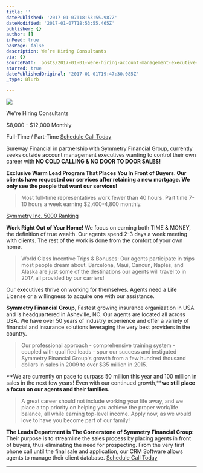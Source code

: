 ```yaml
---
title: ''
datePublished: '2017-01-07T18:53:55.987Z'
dateModified: '2017-01-07T18:53:55.465Z'
publisher: {}
author: []
inFeed: true
hasPage: false
description: We’re Hiring Consultants
via: {}
sourcePath: _posts/2017-01-01-were-hiring-account-management-executive-9-12k-monthly.md
starred: true
datePublishedOriginal: '2017-01-01T19:47:30.085Z'
_type: Blurb

---
```

![](https://the-grid-user-content.s3-us-west-2.amazonaws.com/67d3fdfa-c9c7-4cb6-a436-dc16208094d8.jpg)

We're Hiring Consultants

$8,000 - $12,000 Monthly

Full-Time / Part-Time
[Schedule Call Today][0]

Sureway Financial in partnership with Symmetry Financial Group, currently seeks outside account management executives wanting to control their own career with **NO COLD CALLING & NO DOOR TO DOOR SALES!**

**Exclusive Warm Lead Program That Places You In Front of Buyers. Our clients have requested our services after retaining a new mortgage. We only see the people that want our services!**

> Most full-time representatives work fewer than 40 hours. Part time 7-10 hours a week earning $2,400-4,800 monthly.

[Symmetry Inc. 5000 Ranking][1]

**Work Right Out of Your Home!** We focus on earning both TIME & MONEY, the definition of true wealth. Our agents spend 2-3 days a week meeting with clients. The rest of the work is done from the comfort of your own home.

> World Class Incentive Trips & Bonuses: Our agents participate in trips most people dream about. Barcelona, Maui, Cancun, Naples, and Alaska are just some of the destinations our agents will travel to in 2017, all provided by our carriers!

Our executives thrive on working for themselves. Agents need a Life License or a willingness to acquire one with our assistance.

**Symmetry Financial Group**, Fastest growing insurance organization in USA and is headquartered in Asheville, NC. Our agents are located all across USA. We have over 50 years of industry experience and offer a variety of financial and insurance solutions leveraging the very best providers in the country.

> Our professional approach - comprehensive training system - coupled with qualified leads - spur our success and instigated Symmetry Financial Group's growth from a few hundred thousand dollars in sales in 2009 to over $35 million in 2015\.

**We are currently on pace to surpass 50 million this year and 100 million in sales in the next few years! Even with our continued growth,****we still place a focus on our agents and their families.**

> A great career should not include working your life away, and we place a top priority on helping you achieve the proper work/life balance, all while earning top-level income. Apply now, as we would love to have you become part of our family!

**The Leads Department is The Cornerstone of Symmetry Financial Group:** Their purpose is to streamline the sales process by placing agents in front of buyers, thus eliminating the need for prospecting. From the very first phone call until the final sale and application, our CRM Software allows agents to manage their client database.
[Schedule Call Today][0]

---



[0]: https://calendly.com/surewaytolive
[1]: http://www.inc.com/profile/symmetry-financial-group